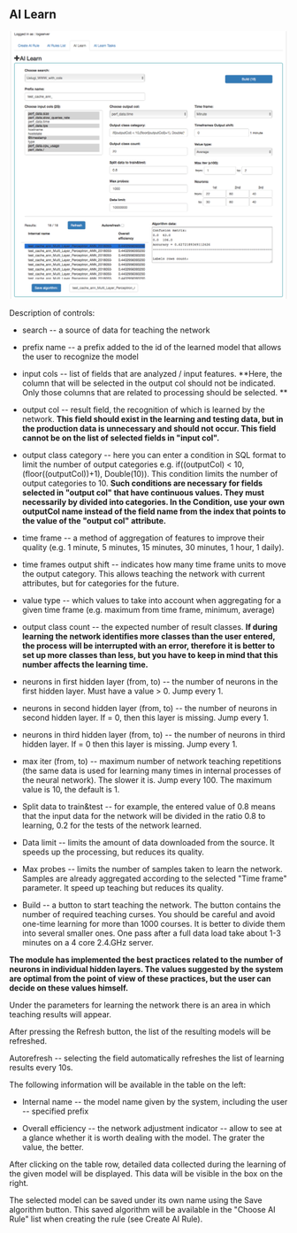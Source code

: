 AI Learn
--------

![](/./media/media/image74.png)

Description of controls:

-   search -- a source of data for teaching the network

-   prefix name -- a prefix added to the id of the learned model that
    allows the user to recognize the model

-   input cols -- list of fields that are analyzed / input features.
    **Here, the column that will be selected in the output col should
    not be indicated. Only those columns that are related to processing
    should be selected. **

-   output col -- result field, the recognition of which is learned by
    the network. **This field should exist in the learning and testing
    data, but in the production data is unnecessary and should not
    occur. This field cannot be on the list of selected fields in "input
    col".**

-   output class category -- here you can enter a condition in SQL
    format to limit the number of output categories e.g. if((outputCol)
    \< 10,(floor((outputCol))+1), Double(10)). This condition limits the
    number of output categories to 10. **Such conditions are necessary
    for fields selected in "output col" that have continuous values.
    They must necessarily by divided into categories. In the Condition,
    use your own outputCol name instead of the field name from the index
    that points to the value of the "output col" attribute.**

-   time frame -- a method of aggregation of features to improve their
    quality (e.g. 1 minute, 5 minutes, 15 minutes, 30 minutes, 1 hour, 1
    daily).

-   time frames output shift -- indicates how many time frame units to
    move the output category. This allows teaching the network with
    current attributes, but for categories for the future.

-   value type -- which values to take into account when aggregating for
    a given time frame (e.g. maximum from time frame, minimum, average)

-   output class count -- the expected number of result classes. **If
    during learning the network identifies more classes than the user
    entered, the process will be interrupted with an error, therefore it
    is better to set up more classes than less, but you have to keep in
    mind that this number affects the learning time.**

-   neurons in first hidden layer (from, to) -- the number of neurons in
    the first hidden layer. Must have a value \> 0. Jump every 1.

-   neurons in second hidden layer (from, to) -- the number of neurons
    in second hidden layer. If = 0, then this layer is missing. Jump
    every 1.

-   neurons in third hidden layer (from, to) -- the number of neurons in
    third hidden layer. If = 0 then this layer is missing. Jump every 1.

-   max iter (from, to) -- maximum number of network teaching
    repetitions (the same data is used for learning many times in
    internal processes of the neural network). The slower it is. Jump
    every 100. The maximum value is 10, the default is 1.

-   Split data to train&test -- for example, the entered value of 0.8
    means that the input data for the network will be divided in the
    ratio 0.8 to learning, 0.2 for the tests of the network learned.

-   Data limit -- limits the amount of data downloaded from the source.
    It speeds up the processing, but reduces its quality.

-   Max probes -- limits the number of samples taken to learn the
    network. Samples are already aggregated according to the selected
    "Time frame" parameter. It speed up teaching but reduces its
    quality.

-   Build -- a button to start teaching the network. The button contains
    the number of required teaching curses. You should be careful and
    avoid one-time learning for more than 1000 courses. It is better to
    divide them into several smaller ones. One pass after a full data
    load take about 1-3 minutes on a 4 core 2.4.GHz server.

**The module has implemented the best practices related to the number
of neurons in individual hidden layers. The values suggested by the
system are optimal from the point of view of these practices, but the
user can decide on these values himself.**

Under the parameters for learning the network there is an area in
which teaching results will appear.

After pressing the Refresh button, the list of the resulting models
will be refreshed.

Autorefresh -- selecting the field automatically refreshes the list of
learning results every 10s.

The following information will be available in the table on the left:

-   Internal name -- the model name given by the system, including the
    user -- specified prefix

-   Overall efficiency -- the network adjustment indicator -- allow to
    see at a glance whether it is worth dealing with the model. The
    grater the value, the better.

After clicking on the table row, detailed data collected during the
learning of the given model will be displayed. This data will be
visible in the box on the right.

The selected model can be saved under its own name using the Save
algorithm button. This saved algorithm will be available in the
"Choose AI Rule" list when creating the rule (see Create AI Rule).
